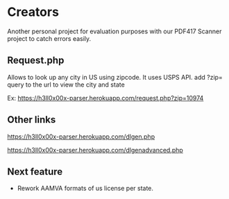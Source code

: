 # Creators
Another personal project for evaluation purposes with our PDF417 Scanner project to catch errors easily.

## Request.php
Allows to look up any city in US using zipcode. It uses USPS API.
add ?zip= query to the url to view the city and state

Ex: https://h3ll0x00x-parser.herokuapp.com/request.php?zip=10974

## Other links
https://h3ll0x00x-parser.herokuapp.com/dlgen.php

https://h3ll0x00x-parser.herokuapp.com/dlgenadvanced.php

## Next feature
- Rework AAMVA formats of us license per state.
